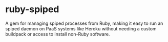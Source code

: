 # ruby-spiped

A gem for managing spiped processes from Ruby, making it easy to run an spiped
daemon on PaaS systems like Heroku without needing a custom buildpack or access
to install non-Ruby software.



